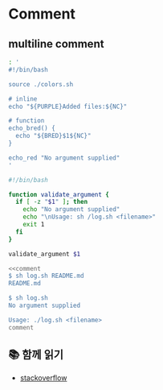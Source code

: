 # Comment

## multiline comment

```sh
: '
#!/bin/bash

source ./colors.sh

# inline
echo "${PURPLE}Added files:${NC}"

# function
echo_bred() {
  echo "${BRED}$1${NC}"
}

echo_red "No argument supplied"
'

```

```sh
#!/bin/bash

function validate_argument {
  if [ -z "$1" ]; then
    echo "No argument supplied"
    echo "\nUsage: sh /log.sh <filename>"
    exit 1
  fi
}

validate_argument $1

<<comment
$ sh log.sh README.md
README.md

$ sh log.sh
No argument supplied

Usage: ./log.sh <filename>
comment

```

## 📚 함께 읽기

- [stackoverflow](https://stackoverflow.com/questions/43158140/way-to-create-multiline-comments-in-bash)
